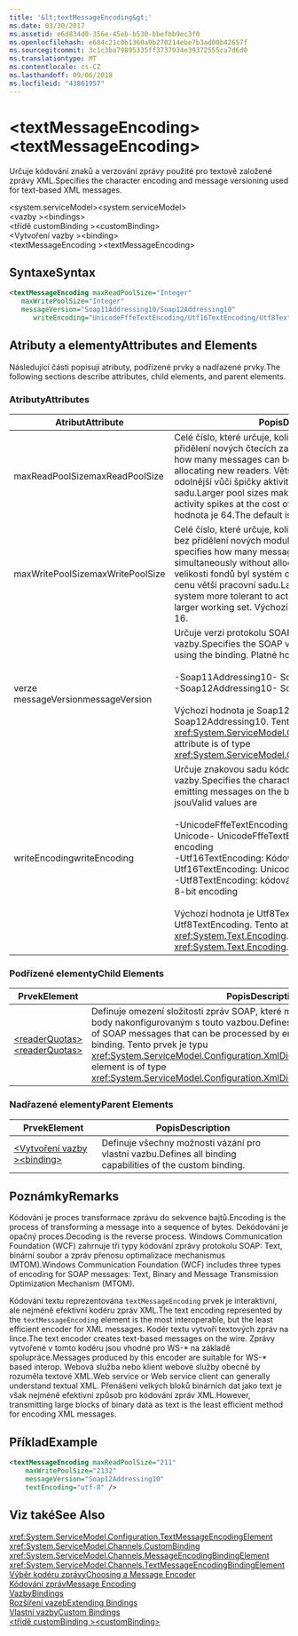 ```yaml
---
title: '&lt;textMessageEncoding&gt;'
ms.date: 03/30/2017
ms.assetid: e6d834d0-356e-45eb-b530-bbefbb9ec3f0
ms.openlocfilehash: e684c21c0b1360a9b270214ebe7b3ad00b42657f
ms.sourcegitcommit: 3c1c3ba79895335ff3737934e39372555ca7d6d0
ms.translationtype: MT
ms.contentlocale: cs-CZ
ms.lasthandoff: 09/06/2018
ms.locfileid: "43861957"
---
```

# <a name="lttextmessageencodinggt"></a><span data-ttu-id="18932-102">&lt;textMessageEncoding&gt;</span><span class="sxs-lookup"><span data-stu-id="18932-102">&lt;textMessageEncoding&gt;</span></span>
<span data-ttu-id="18932-103">Určuje kódování znaků a verzování zprávy použité pro textově založené zprávy XML.</span><span class="sxs-lookup"><span data-stu-id="18932-103">Specifies the character encoding and message versioning used for text-based XML messages.</span></span>  
  
 <span data-ttu-id="18932-104">\<system.serviceModel></span><span class="sxs-lookup"><span data-stu-id="18932-104">\<system.serviceModel></span></span>  
<span data-ttu-id="18932-105">\<vazby ></span><span class="sxs-lookup"><span data-stu-id="18932-105">\<bindings></span></span>  
<span data-ttu-id="18932-106">\<třídě customBinding ></span><span class="sxs-lookup"><span data-stu-id="18932-106">\<customBinding></span></span>  
<span data-ttu-id="18932-107">\<Vytvoření vazby ></span><span class="sxs-lookup"><span data-stu-id="18932-107">\<binding></span></span>  
<span data-ttu-id="18932-108">\<textMessageEncoding ></span><span class="sxs-lookup"><span data-stu-id="18932-108">\<textMessageEncoding></span></span>  
  
## <a name="syntax"></a><span data-ttu-id="18932-109">Syntaxe</span><span class="sxs-lookup"><span data-stu-id="18932-109">Syntax</span></span>  
  
```xml  
<textMessageEncoding maxReadPoolSize="Integer"  
   maxWritePoolSize="Integer"  
   messageVersion="Soap11Addressing10/Soap12Addressing10"  
      writeEncoding="UnicodeFffeTextEncoding/Utf16TextEncoding/Utf8TextEncoding" />  
```  
  
## <a name="attributes-and-elements"></a><span data-ttu-id="18932-110">Atributy a elementy</span><span class="sxs-lookup"><span data-stu-id="18932-110">Attributes and Elements</span></span>  
 <span data-ttu-id="18932-111">Následující části popisují atributy, podřízené prvky a nadřazené prvky.</span><span class="sxs-lookup"><span data-stu-id="18932-111">The following sections describe attributes, child elements, and parent elements.</span></span>  
  
### <a name="attributes"></a><span data-ttu-id="18932-112">Atributy</span><span class="sxs-lookup"><span data-stu-id="18932-112">Attributes</span></span>  
  
|<span data-ttu-id="18932-113">Atribut</span><span class="sxs-lookup"><span data-stu-id="18932-113">Attribute</span></span>|<span data-ttu-id="18932-114">Popis</span><span class="sxs-lookup"><span data-stu-id="18932-114">Description</span></span>|  
|---------------|-----------------|  
|<span data-ttu-id="18932-115">maxReadPoolSize</span><span class="sxs-lookup"><span data-stu-id="18932-115">maxReadPoolSize</span></span>|<span data-ttu-id="18932-116">Celé číslo, které určuje, kolik zpráv lze souběžně číst bez přidělení nových čtecích zařízení.</span><span class="sxs-lookup"><span data-stu-id="18932-116">An integer that specifies how many messages can be read simultaneously without allocating new readers.</span></span> <span data-ttu-id="18932-117">Větší velikosti fondů byl systém odolnější vůči špičky aktivity za cenu větší pracovní sadu.</span><span class="sxs-lookup"><span data-stu-id="18932-117">Larger pool sizes make the system more tolerant to activity spikes at the cost of a larger working set.</span></span> <span data-ttu-id="18932-118">Výchozí hodnota je 64.</span><span class="sxs-lookup"><span data-stu-id="18932-118">The default is 64.</span></span>|  
|<span data-ttu-id="18932-119">maxWritePoolSize</span><span class="sxs-lookup"><span data-stu-id="18932-119">maxWritePoolSize</span></span>|<span data-ttu-id="18932-120">Celé číslo, které určuje, kolik zpráv lze souběžně odesílat bez přidělení nových modulů pro zápis.</span><span class="sxs-lookup"><span data-stu-id="18932-120">An integer that specifies how many messages can be sent simultaneously without allocating new writers.</span></span> <span data-ttu-id="18932-121">Větší velikosti fondů byl systém odolnější vůči špičky aktivity za cenu větší pracovní sadu.</span><span class="sxs-lookup"><span data-stu-id="18932-121">Larger pool sizes make the system more tolerant to activity spikes at the cost of a larger working set.</span></span> <span data-ttu-id="18932-122">Výchozí hodnota je 16.</span><span class="sxs-lookup"><span data-stu-id="18932-122">The default is 16.</span></span>|  
|<span data-ttu-id="18932-123">verze messageVersion</span><span class="sxs-lookup"><span data-stu-id="18932-123">messageVersion</span></span>|<span data-ttu-id="18932-124">Určuje verzi protokolu SOAP zprávy odesílané pomocí vazby.</span><span class="sxs-lookup"><span data-stu-id="18932-124">Specifies the SOAP version of the messages sent using the binding.</span></span> <span data-ttu-id="18932-125">Platné hodnoty jsou</span><span class="sxs-lookup"><span data-stu-id="18932-125">Valid values are</span></span><br /><br /> <span data-ttu-id="18932-126">-Soap11Addressing10</span><span class="sxs-lookup"><span data-stu-id="18932-126">-   Soap11Addressing10</span></span><br /><span data-ttu-id="18932-127">-Soap12Addressing10</span><span class="sxs-lookup"><span data-stu-id="18932-127">-   Soap12Addressing10</span></span><br /><br /> <span data-ttu-id="18932-128">Výchozí hodnota je Soap12Addressing10.</span><span class="sxs-lookup"><span data-stu-id="18932-128">The default is Soap12Addressing10.</span></span> <span data-ttu-id="18932-129">Tento atribut je typu <xref:System.ServiceModel.Channels.MessageVersion>.</span><span class="sxs-lookup"><span data-stu-id="18932-129">This attribute is of type <xref:System.ServiceModel.Channels.MessageVersion>.</span></span>|  
|<span data-ttu-id="18932-130">writeEncoding</span><span class="sxs-lookup"><span data-stu-id="18932-130">writeEncoding</span></span>|<span data-ttu-id="18932-131">Určuje znakovou sadu kódování pro vysílání zpráv z vazby.</span><span class="sxs-lookup"><span data-stu-id="18932-131">Specifies the character set encoding to be used for emitting messages on the binding.</span></span> <span data-ttu-id="18932-132">Platné hodnoty jsou</span><span class="sxs-lookup"><span data-stu-id="18932-132">Valid values are</span></span><br /><br /> <span data-ttu-id="18932-133">-UnicodeFffeTextEncoding: Kódování BigEndian kódování Unicode</span><span class="sxs-lookup"><span data-stu-id="18932-133">-   UnicodeFffeTextEncoding: Unicode BigEndian encoding</span></span><br /><span data-ttu-id="18932-134">-Utf16TextEncoding: Kódování Unicode</span><span class="sxs-lookup"><span data-stu-id="18932-134">-   Utf16TextEncoding: Unicode encoding</span></span><br /><span data-ttu-id="18932-135">-Utf8TextEncoding: kódování 8bitové</span><span class="sxs-lookup"><span data-stu-id="18932-135">-   Utf8TextEncoding: 8-bit encoding</span></span><br /><br /> <span data-ttu-id="18932-136">Výchozí hodnota je Utf8TextEncoding.</span><span class="sxs-lookup"><span data-stu-id="18932-136">The default is Utf8TextEncoding.</span></span> <span data-ttu-id="18932-137">Tento atribut je typu <xref:System.Text.Encoding>.</span><span class="sxs-lookup"><span data-stu-id="18932-137">This attribute is of type <xref:System.Text.Encoding>.</span></span>|  
  
### <a name="child-elements"></a><span data-ttu-id="18932-138">Podřízené elementy</span><span class="sxs-lookup"><span data-stu-id="18932-138">Child Elements</span></span>  
  
|<span data-ttu-id="18932-139">Prvek</span><span class="sxs-lookup"><span data-stu-id="18932-139">Element</span></span>|<span data-ttu-id="18932-140">Popis</span><span class="sxs-lookup"><span data-stu-id="18932-140">Description</span></span>|  
|-------------|-----------------|  
|[<span data-ttu-id="18932-141">\<readerQuotas></span><span class="sxs-lookup"><span data-stu-id="18932-141">\<readerQuotas></span></span>](https://msdn.microsoft.com/library/3e5e42ff-cef8-478f-bf14-034449239bfd)|<span data-ttu-id="18932-142">Definuje omezení složitosti zpráv SOAP, které mohou být zpracovány koncovými body nakonfigurovaným s touto vazbou.</span><span class="sxs-lookup"><span data-stu-id="18932-142">Defines the constraints on the complexity of SOAP messages that can be processed by endpoints configured with this binding.</span></span> <span data-ttu-id="18932-143">Tento prvek je typu <xref:System.ServiceModel.Configuration.XmlDictionaryReaderQuotasElement>.</span><span class="sxs-lookup"><span data-stu-id="18932-143">This element is of type <xref:System.ServiceModel.Configuration.XmlDictionaryReaderQuotasElement>.</span></span>|  
  
### <a name="parent-elements"></a><span data-ttu-id="18932-144">Nadřazené elementy</span><span class="sxs-lookup"><span data-stu-id="18932-144">Parent Elements</span></span>  
  
|<span data-ttu-id="18932-145">Prvek</span><span class="sxs-lookup"><span data-stu-id="18932-145">Element</span></span>|<span data-ttu-id="18932-146">Popis</span><span class="sxs-lookup"><span data-stu-id="18932-146">Description</span></span>|  
|-------------|-----------------|  
|[<span data-ttu-id="18932-147">\<Vytvoření vazby ></span><span class="sxs-lookup"><span data-stu-id="18932-147">\<binding></span></span>](../../../../../docs/framework/misc/binding.md)|<span data-ttu-id="18932-148">Definuje všechny možnosti vázání pro vlastní vazbu.</span><span class="sxs-lookup"><span data-stu-id="18932-148">Defines all binding capabilities of the custom binding.</span></span>|  
  
## <a name="remarks"></a><span data-ttu-id="18932-149">Poznámky</span><span class="sxs-lookup"><span data-stu-id="18932-149">Remarks</span></span>  
 <span data-ttu-id="18932-150">Kódování je proces transformace zprávu do sekvence bajtů.</span><span class="sxs-lookup"><span data-stu-id="18932-150">Encoding is the process of transforming a message into a sequence of bytes.</span></span> <span data-ttu-id="18932-151">Dekódování je opačný proces.</span><span class="sxs-lookup"><span data-stu-id="18932-151">Decoding is the reverse process.</span></span> <span data-ttu-id="18932-152">Windows Communication Foundation (WCF) zahrnuje tři typy kódování zprávy protokolu SOAP: Text, binární soubor a zpráv přenosu optimalizace mechanismus (MTOM).</span><span class="sxs-lookup"><span data-stu-id="18932-152">Windows Communication Foundation (WCF) includes three types of encoding for SOAP messages: Text, Binary and Message Transmission Optimization Mechanism (MTOM).</span></span>  
  
 <span data-ttu-id="18932-153">Kódování textu reprezentována `textMessageEncoding` prvek je interaktivní, ale nejméně efektivní kodéru zpráv XML.</span><span class="sxs-lookup"><span data-stu-id="18932-153">The text encoding represented by the `textMessageEncoding` element is the most interoperable, but the least efficient encoder for XML messages.</span></span>  <span data-ttu-id="18932-154">Kodér textu vytvoří textových zpráv na lince.</span><span class="sxs-lookup"><span data-stu-id="18932-154">The text encoder creates text-based messages on the wire.</span></span> <span data-ttu-id="18932-155">Zprávy vytvořené v tomto kodéru jsou vhodné pro WS-\* na základě spolupráce.</span><span class="sxs-lookup"><span data-stu-id="18932-155">Messages produced by this encoder are suitable for WS-\* based interop.</span></span> <span data-ttu-id="18932-156">Webová služba nebo klient webové služby obecně by rozuměla textové XML.</span><span class="sxs-lookup"><span data-stu-id="18932-156">Web service or Web service client can generally understand textual XML.</span></span> <span data-ttu-id="18932-157">Přenášení velkých bloků binárních dat jako text je však nejméně efektivní způsob pro kódování zpráv XML.</span><span class="sxs-lookup"><span data-stu-id="18932-157">However, transmitting large blocks of binary data as text is the least efficient method for encoding XML messages.</span></span>  
  
## <a name="example"></a><span data-ttu-id="18932-158">Příklad</span><span class="sxs-lookup"><span data-stu-id="18932-158">Example</span></span>  
  
```xml  
<textMessageEncoding maxReadPoolSize="211"  
    maxWritePoolSize="2132"  
    messageVersion="Soap12Addressing10"  
    textEncoding="utf-8" />  
```  
  
## <a name="see-also"></a><span data-ttu-id="18932-159">Viz také</span><span class="sxs-lookup"><span data-stu-id="18932-159">See Also</span></span>  
 <xref:System.ServiceModel.Configuration.TextMessageEncodingElement>  
 <xref:System.ServiceModel.Channels.CustomBinding>  
 <xref:System.ServiceModel.Channels.MessageEncodingBindingElement>  
 <xref:System.ServiceModel.Channels.TextMessageEncodingBindingElement>  
 [<span data-ttu-id="18932-160">Výběr kodéru zprávy</span><span class="sxs-lookup"><span data-stu-id="18932-160">Choosing a Message Encoder</span></span>](../../../../../docs/framework/wcf/feature-details/choosing-a-message-encoder.md)  
 [<span data-ttu-id="18932-161">Kódování zpráv</span><span class="sxs-lookup"><span data-stu-id="18932-161">Message Encoding</span></span>](../../../../../docs/framework/configure-apps/file-schema/wcf/message-encoding.md)  
 [<span data-ttu-id="18932-162">Vazby</span><span class="sxs-lookup"><span data-stu-id="18932-162">Bindings</span></span>](../../../../../docs/framework/wcf/bindings.md)  
 [<span data-ttu-id="18932-163">Rozšíření vazeb</span><span class="sxs-lookup"><span data-stu-id="18932-163">Extending Bindings</span></span>](../../../../../docs/framework/wcf/extending/extending-bindings.md)  
 [<span data-ttu-id="18932-164">Vlastní vazby</span><span class="sxs-lookup"><span data-stu-id="18932-164">Custom Bindings</span></span>](../../../../../docs/framework/wcf/extending/custom-bindings.md)  
 [<span data-ttu-id="18932-165">\<třídě customBinding ></span><span class="sxs-lookup"><span data-stu-id="18932-165">\<customBinding></span></span>](../../../../../docs/framework/configure-apps/file-schema/wcf/custombinding.md)
